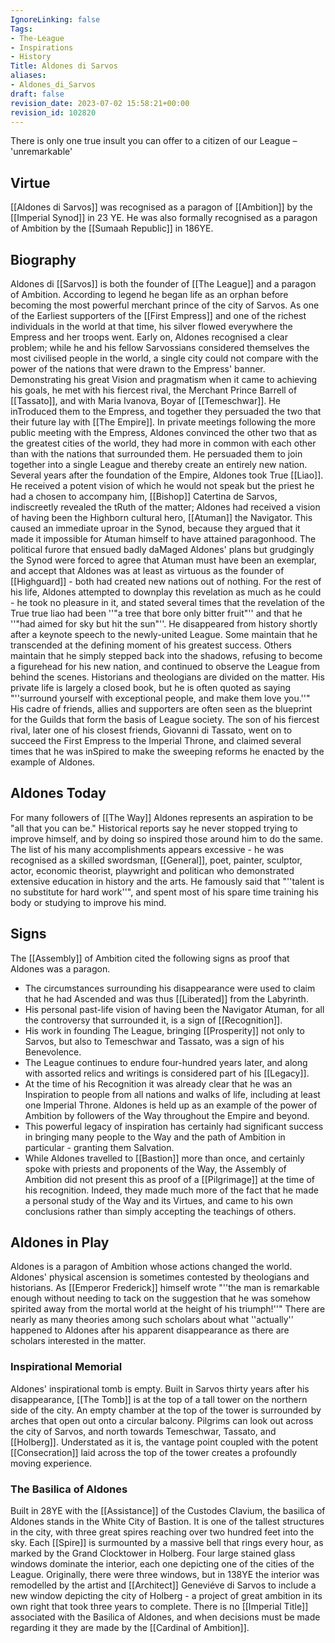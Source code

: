 ```yaml
---
IgnoreLinking: false
Tags:
- The-League
- Inspirations
- History
Title: Aldones di Sarvos
aliases:
- Aldones_di_Sarvos
draft: false
revision_date: 2023-07-02 15:58:21+00:00
revision_id: 102820
---
```


There is only one true insult you can offer to a citizen of our League – 'unremarkable'
## Virtue
[[Aldones di Sarvos]] was recognised as a paragon of [[Ambition]] by the [[Imperial Synod]] in 23 YE. He was also formally recognised as a paragon of Ambition by the [[Sumaah Republic]] in 186YE.
## Biography
Aldones di [[Sarvos]] is both the founder of [[The League]] and a paragon of Ambition. According to legend he began life as an orphan before becoming the most powerful merchant prince of the city of Sarvos. As one of the Earliest supporters of the [[First Empress]] and one of the richest individuals in the world at that time, his silver flowed everywhere the Empress and her troops went. Early on, Aldones recognised a clear problem; while he and his fellow Sarvossians considered themselves the most civilised people in the world, a single city could not compare with the power of the nations that were drawn to the Empress' banner.
Demonstrating his great Vision and pragmatism when it came to achieving his goals, he met with his fiercest rival, the Merchant Prince Barrell of [[Tassato]], and with Maria Ivanova, Boyar of [[Temeschwar]]. He inTroduced them to the Empress, and together they persuaded the two that their future lay with [[The Empire]]. In private meetings following the more public meeting with the Empress, Aldones convinced the other two that as the greatest cities of the world, they had more in common with each other than with the nations that surrounded them. He persuaded them to join together into a single League and thereby create an entirely new nation.
Several years after the foundation of the Empire, Aldones took True [[Liao]]. He received a potent vision of which he would not speak but the priest he had a chosen to accompany him, [[Bishop]] Catertina de Sarvos, indiscreetly revealed the tRuth of the matter; Aldones had received a vision of having been the Highborn cultural hero, [[Atuman]] the Navigator. This caused an immediate uproar in the Synod, because they argued that it made it impossible for Atuman himself to have attained paragonhood.
The political furore that ensued badly daMaged Aldones' plans but grudgingly the Synod were forced to agree that Atuman must have been an exemplar, and accept that Aldones was at least as virtuous as the founder of [[Highguard]] - both had created new nations out of nothing. For the rest of his life, Aldones attempted to downplay this revelation as much as he could - he took no pleasure in it, and stated several times that the revelation of the True true liao had been ''"a tree that bore only bitter fruit"'' and that he ''"had aimed for sky but hit the sun"''.
He disappeared  from history shortly after a keynote speech to the newly-united League. Some maintain that he transcended at the defining moment of his greatest success. Others maintain that he simply stepped back into the shadows, refusing to become a figurehead for his new nation, and continued to observe the League from behind the scenes. Historians and theologians are divided on the matter.
His private life is largely a closed book, but he is often quoted as saying "''surround yourself with exceptional people, and make them love you.''" His cadre of friends, allies and supporters are often seen as the blueprint for the Guilds that form the basis of League society. The son of his fiercest rival, later one of his closest friends, Giovanni di Tassato, went on to succeed the First Empress to the Imperial Throne, and claimed several times that he was inSpired to make the sweeping reforms he enacted by the example of Aldones.
## Aldones Today
For many followers of [[The Way]] Aldones represents an aspiration to be "all that you can be." Historical reports say he never stopped trying to improve himself, and by doing so inspired those around him to do the same. The list of his many accomplishments appears excessive - he was recognised as a skilled swordsman, [[General]], poet, painter, sculptor, actor, economic theorist, playwright and politican who demonstrated extensive education in history and the arts. He famously said that "''talent is no substitute for hard work''", and spent most of his spare time training his body or studying to improve his mind.
## Signs
The [[Assembly]] of Ambition cited the following signs as proof that Aldones was a paragon.
* The circumstances surrounding his disappearance were used to claim that he had Ascended and was thus [[Liberated]] from the Labyrinth.
* His personal past-life vision of having been the Navigator Atuman, for all the controversy that surrounded it, is a sign of [[Recognition]].
* His work in founding The League, bringing [[Prosperity]] not only to Sarvos, but also to Temeschwar and Tassato, was a sign of his Benevolence.
* The League continues to endure four-hundred years later, and along with assorted relics and writings is considered part of his [[Legacy]].
* At the time of his Recognition it was already clear that he was an Inspiration to people from all nations and walks of life, including at least one Imperial Throne. Aldones is held up as an example of the power of Ambition by followers of the Way throughout the Empire and beyond.
* This powerful legacy of inspiration has certainly had significant success in bringing many people to the Way and the path of Ambition in particular - granting them Salvation.
* While Aldones travelled to [[Bastion]] more than once, and certainly spoke with priests and proponents of the Way, the Assembly of Ambition did not present this as proof of a [[Pilgrimage]] at the time of his recognition. Indeed, they made much more of the fact that he made a personal study of the Way and its Virtues, and came to his own conclusions rather than simply accepting the teachings of others.
## Aldones in Play
Aldones is a paragon of Ambition whose actions changed the world.
Aldones' physical ascension is sometimes contested by theologians and historians. As [[Emperor Frederick]] himself wrote "''the man is remarkable enough without needing to tack on the suggestion that he was somehow spirited away from the mortal world at the height of his triumph!''" There are nearly as many theories among such scholars about what ''actually'' happened to Aldones after his apparent disappearance as there are scholars interested in the matter.
### Inspirational Memorial
Aldones' inspirational tomb is empty. Built in Sarvos thirty years after his disappearance, [[The Tomb]] is at the top of a tall tower on the northern side of the city. An empty chamber at the top of the tower is surrounded by arches that open out onto a circular balcony. Pilgrims can look out across the city of Sarvos, and north towards Temeschwar, Tassato, and [[Holberg]]. Understated as it is, the vantage point coupled with the potent [[Consecration]] laid across the top of the tower creates a profoundly moving experience.
### The Basilica of Aldones
Built in 28YE with the [[Assistance]] of the Custodes Clavium, the basilica of Aldones stands in the White City of Bastion. It is one of the tallest structures in the city, with three great spires reaching over two hundred feet into the sky. Each [[Spire]] is surmounted by a massive bell that rings every hour, as marked by the Grand Clocktower in Holberg. Four large stained glass windows dominate the interior, each one depicting one of the cities of the League. Originally, there were three windows, but in 138YE the interior was remodelled by the artist and [[Architect]] Geneviéve di Sarvos to include a new window depicting the city of Holberg - a project of great ambition in its own right that took three years to complete.
There is no [[Imperial Title]] associated with the Basilica of Aldones, and when decisions must be made regarding it they are made by the [[Cardinal of Ambition]].